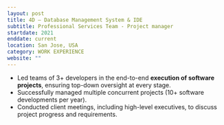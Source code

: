 ```yaml
---
layout: post
title: 4D – Database Management System & IDE
subtitle: Professional Services Team - Project manager
startdate: 2021
enddate: current
location: San Jose, USA
category: WORK EXPERIENCE
website: ""
---
```

- Led teams of 3+ developers in the end-to-end **execution of software projects**, ensuring top-down oversight at every stage.
- Successfully managed multiple concurrent projects (10+ software developments per year).
- Conducted client meetings, including high-level executives, to discuss project progress and requirements.
